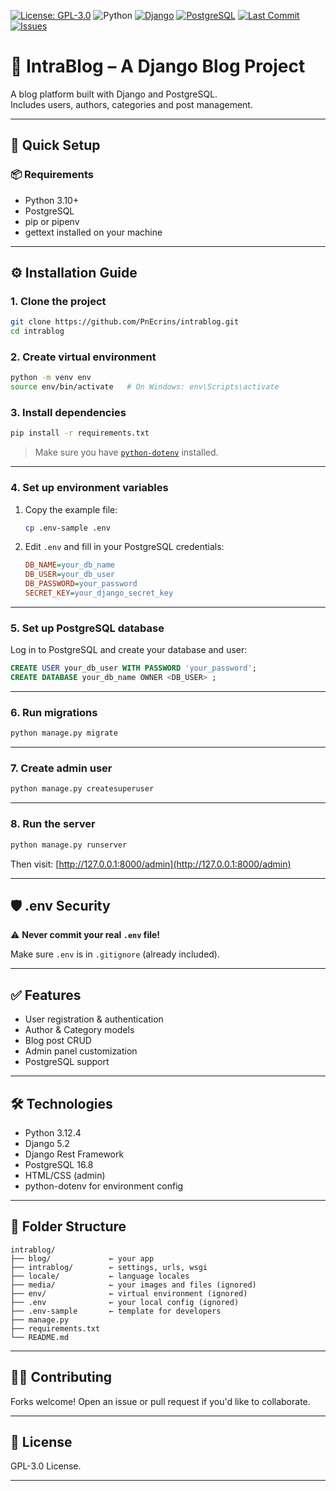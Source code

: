[![License: GPL-3.0](https://img.shields.io/badge/License-GPLv3-blue.svg)](https://www.gnu.org/licenses/gpl-3.0)
![Python](https://img.shields.io/badge/Python-3.10%2B-blue.svg)
[![Django](https://img.shields.io/badge/Django-5.2-success)](https://www.djangoproject.com/)
[![PostgreSQL](https://img.shields.io/badge/PostgreSQL-16-blue)](https://www.postgresql.org/)
[![Last Commit](https://img.shields.io/github/last-commit/PnEcrins/intrablog)](https://github.com/PnEcrins/intrablog/commits/main)
[![Issues](https://img.shields.io/github/issues/PnEcrins/intrablog)](https://github.com/PnEcrins/intrablog/issues)

<!-- [![Build Status](https://img.shields.io/github/actions/workflow/status/PnEcrins/intrablog/django.yml?branch=main)](https://github.com/PnEcrins/intrablog/actions) -->

# 📝 IntraBlog – A Django Blog Project

A blog platform built with Django and PostgreSQL.  
Includes users, authors, categories and post management.

---

## 🚀 Quick Setup

### 📦 Requirements

- Python 3.10+
- PostgreSQL
- pip or pipenv
- gettext installed on your machine

---

## ⚙️ Installation Guide

### 1. Clone the project

```bash
git clone https://github.com/PnEcrins/intrablog.git
cd intrablog
```

### 2. Create virtual environment

```bash
python -m venv env
source env/bin/activate   # On Windows: env\Scripts\activate
```

### 3. Install dependencies

```bash
pip install -r requirements.txt
```

> Make sure you have [`python-dotenv`](https://pypi.org/project/python-dotenv/) installed.

---

### 4. Set up environment variables

1. Copy the example file:

   ```bash
   cp .env-sample .env
   ```

2. Edit `.env` and fill in your PostgreSQL credentials:
   ```ini
   DB_NAME=your_db_name
   DB_USER=your_db_user
   DB_PASSWORD=your_password
   SECRET_KEY=your_django_secret_key
   ```

---

### 5. Set up PostgreSQL database

Log in to PostgreSQL and create your database and user:

```sql
CREATE USER your_db_user WITH PASSWORD 'your_password';
CREATE DATABASE your_db_name OWNER <DB_USER> ;
```

---

### 6. Run migrations

```bash
python manage.py migrate
```

---

### 7. Create admin user

```bash
python manage.py createsuperuser
```

---

### 8. Run the server

```bash
python manage.py runserver
```

Then visit: [http://127.0.0.1:8000/admin](http://127.0.0.1:8000/admin)

---

## 🛡 .env Security

⚠️ **Never commit your real `.env` file!**

Make sure `.env` is in `.gitignore` (already included).

---

## ✅ Features

- User registration & authentication
- Author & Category models
- Blog post CRUD
- Admin panel customization
- PostgreSQL support

---

## 🛠 Technologies

- Python 3.12.4
- Django 5.2
- Django Rest Framework
- PostgreSQL 16.8
- HTML/CSS (admin)
- python-dotenv for environment config

---

## 📁 Folder Structure

```
intrablog/
├── blog/             ← your app
├── intrablog/        ← settings, urls, wsgi
├── locale/           ← language locales
├── media/            ← your images and files (ignored)
├── env/              ← virtual environment (ignored)
├── .env              ← your local config (ignored)
├── .env-sample       ← template for developers
├── manage.py
├── requirements.txt
└── README.md
```

---

## 🧑‍💻 Contributing

Forks welcome! Open an issue or pull request if you'd like to collaborate.

---

## 📜 License

GPL-3.0 License.

---
